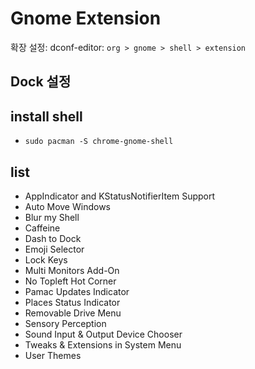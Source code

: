 # Gnome Extension

확장 설정: dconf-editor: `org > gnome > shell > extension`

## Dock 설정

## install shell

- `sudo pacman -S chrome-gnome-shell`

## list

- AppIndicator and KStatusNotifierItem Support
- Auto Move Windows
- Blur my Shell
- Caffeine
- Dash to Dock
- Emoji Selector
- Lock Keys
- Multi Monitors Add-On
- No Topleft Hot Corner
- Pamac Updates Indicator
- Places Status Indicator
- Removable Drive Menu
- Sensory Perception
- Sound Input & Output Device Chooser
- Tweaks & Extensions in System Menu
- User Themes

